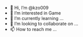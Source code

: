 - 👋 Hi, I’m @kzo009
- 👀 I’m interested in Game
- 🌱 I’m currently learning ...
- 💞️ I’m looking to collaborate on ...
- 📫 How to reach me ...

<!---
kzo009/kzo009 is a ✨ special ✨ repository because its `README.md` (this file) appears on your GitHub profile.
You can click the Preview link to take a look at your changes.
--->
